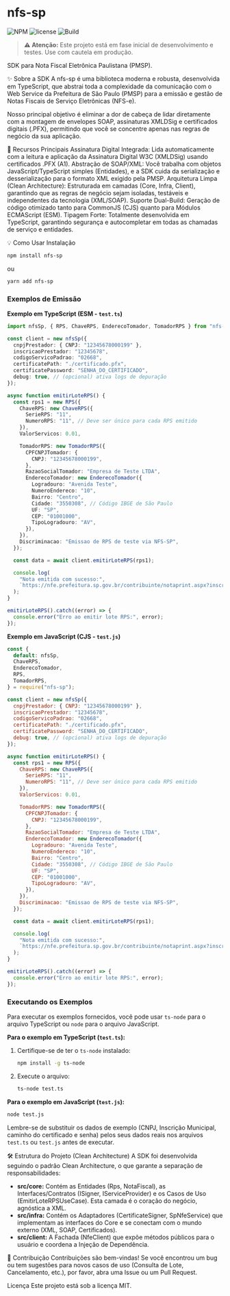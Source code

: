 # nfs-sp

![NPM](https://img.shields.io/npm/v/nfs-sp)
![license](https://img.shields.io/npm/l/nfs-sp)
![Build](https://img.shields.io/github/actions/workflow/status/your-github-username/nfs-sp/main.yml)

> **⚠️ Atenção:** Este projeto está em fase inicial de desenvolvimento e testes. Use com cautela em produção.

SDK para Nota Fiscal Eletrônica Paulistana (PMSP).

✨ Sobre a SDK
A nfs-sp é uma biblioteca moderna e robusta, desenvolvida em TypeScript, que abstrai toda a complexidade da comunicação com o Web Service da Prefeitura de São Paulo (PMSP) para a emissão e gestão de Notas Fiscais de Serviço Eletrônicas (NFS-e).

Nosso principal objetivo é eliminar a dor de cabeça de lidar diretamente com a montagem de envelopes SOAP, assinaturas XMLDSig e certificados digitais (.PFX), permitindo que você se concentre apenas nas regras de negócio da sua aplicação.

🚀 Recursos Principais
Assinatura Digital Integrada: Lida automaticamente com a leitura e aplicação da Assinatura Digital W3C (XMLDSig) usando certificados .PFX (A1).
Abstração de SOAP/XML: Você trabalha com objetos JavaScript/TypeScript simples (Entidades), e a SDK cuida da serialização e desserialização para o formato XML exigido pela PMSP.
Arquitetura Limpa (Clean Architecture): Estruturada em camadas (Core, Infra, Client), garantindo que as regras de negócio sejam isoladas, testáveis e independentes da tecnologia (XML/SOAP).
Suporte Dual-Build: Geração de código otimizado tanto para CommonJS (CJS) quanto para Módulos ECMAScript (ESM).
Tipagem Forte: Totalmente desenvolvida em TypeScript, garantindo segurança e autocompletar em todas as chamadas de serviço e entidades.

💡 Como Usar
Instalação

```bash
npm install nfs-sp
```

ou

```bash
yarn add nfs-sp
```

### Exemplos de Emissão

**Exemplo em TypeScript (ESM - `test.ts`)**

```typescript
import nfsSp, { RPS, ChaveRPS, EnderecoTomador, TomadorRPS } from "nfs-sp";

const client = new nfsSp({
  cnpjPrestador: { CNPJ: "12345678000199" },
  inscricaoPrestador: "12345678",
  codigoServicoPadrao: "02668",
  certificatePath: "./certificado.pfx",
  certificatePassword: "SENHA_DO_CERTIFICADO",
  debug: true, // (opcional) ativa logs de depuração
});

async function emitirLoteRPS() {
  const rps1 = new RPS({
    ChaveRPS: new ChaveRPS({
      SerieRPS: "11",
      NumeroRPS: "11", // Deve ser único para cada RPS emitido
    }),
    ValorServicos: 0.01,

    TomadorRPS: new TomadorRPS({
      CPFCNPJTomador: {
        CNPJ: "12345678000199",
      },
      RazaoSocialTomador: "Empresa de Teste LTDA",
      EnderecoTomador: new EnderecoTomador({
        Logradouro: "Avenida Teste",
        NumeroEndereco: "10",
        Bairro: "Centro",
        Cidade: "3550308", // Código IBGE de São Paulo
        UF: "SP",
        CEP: "01001000",
        TipoLogradouro: "AV",
      }),
    }),
    Discriminacao: "Emissao de RPS de teste via NFS-SP",
  });

  const data = await client.emitirLoteRPS(rps1);

  console.log(
    "Nota emitida com sucesso:",
    `https://nfe.prefeitura.sp.gov.br/contribuinte/notaprint.aspx?inscricao=${data.ChaveNFeRPS?.ChaveRPS.InscricaoPrestador}&nf=${data.ChaveNFeRPS?.ChaveNFe.NumeroNFe}&verificacao=${data.ChaveNFeRPS?.ChaveNFe.CodigoVerificacao}`
  );
}

emitirLoteRPS().catch((error) => {
  console.error("Erro ao emitir lote RPS:", error);
});
```

**Exemplo em JavaScript (CJS - `test.js`)**

```javascript
const {
  default: nfsSp,
  ChaveRPS,
  EnderecoTomador,
  RPS,
  TomadorRPS,
} = require("nfs-sp");

const client = new nfsSp({
  cnpjPrestador: { CNPJ: "12345678000199" },
  inscricaoPrestador: "12345678",
  codigoServicoPadrao: "02668",
  certificatePath: "./certificado.pfx",
  certificatePassword: "SENHA_DO_CERTIFICADO",
  debug: true, // (opcional) ativa logs de depuração
});

async function emitirLoteRPS() {
  const rps1 = new RPS({
    ChaveRPS: new ChaveRPS({
      SerieRPS: "11",
      NumeroRPS: "11", // Deve ser único para cada RPS emitido
    }),
    ValorServicos: 0.01,

    TomadorRPS: new TomadorRPS({
      CPFCNPJTomador: {
        CNPJ: "12345678000199",
      },
      RazaoSocialTomador: "Empresa de Teste LTDA",
      EnderecoTomador: new EnderecoTomador({
        Logradouro: "Avenida Teste",
        NumeroEndereco: "10",
        Bairro: "Centro",
        Cidade: "3550308", // Código IBGE de São Paulo
        UF: "SP",
        CEP: "01001000",
        TipoLogradouro: "AV",
      }),
    }),
    Discriminacao: "Emissao de RPS de teste via NFS-SP",
  });

  const data = await client.emitirLoteRPS(rps1);

  console.log(
    "Nota emitida com sucesso:",
    `https://nfe.prefeitura.sp.gov.br/contribuinte/notaprint.aspx?inscricao=${data.ChaveNFeRPS?.ChaveRPS.InscricaoPrestador}&nf=${data.ChaveNFeRPS?.ChaveNFe.NumeroNFe}&verificacao=${data.ChaveNFeRPS?.ChaveNFe.CodigoVerificacao}`
  );
}

emitirLoteRPS().catch((error) => {
  console.error("Erro ao emitir lote RPS:", error);
});
```

### Executando os Exemplos

Para executar os exemplos fornecidos, você pode usar `ts-node` para o arquivo TypeScript ou `node` para o arquivo JavaScript.

**Para o exemplo em TypeScript (`test.ts`):**

1. Certifique-se de ter o `ts-node` instalado:

   ```bash
   npm install -g ts-node
   ```

2. Execute o arquivo:
   ```bash
   ts-node test.ts
   ```

**Para o exemplo em JavaScript (`test.js`):**

```bash
node test.js
```

Lembre-se de substituir os dados de exemplo (CNPJ, Inscrição Municipal, caminho do certificado e senha) pelos seus dados reais nos arquivos `test.ts` ou `test.js` antes de executar.

🛠️ Estrutura do Projeto (Clean Architecture)
A SDK foi desenvolvida seguindo o padrão Clean Architecture, o que garante a separação de responsabilidades:

- **src/core:** Contém as Entidades (Rps, NotaFiscal), as Interfaces/Contratos (ISigner, IServiceProvider) e os Casos de Uso (EmitirLoteRPSUseCase). Esta camada é o coração do negócio, agnóstica a XML.
- **src/infra:** Contém os Adaptadores (CertificateSigner, SpNfeService) que implementam as interfaces do Core e se conectam com o mundo externo (XML, SOAP, Certificados).
- **src/client:** A Fachada (NfeClient) que expõe métodos públicos para o usuário e coordena a Injeção de Dependência.

🤝 Contribuição
Contribuições são bem-vindas! Se você encontrou um bug ou tem sugestões para novos casos de uso (Consulta de Lote, Cancelamento, etc.), por favor, abra uma Issue ou um Pull Request.

Licença
Este projeto está sob a licença MIT.
